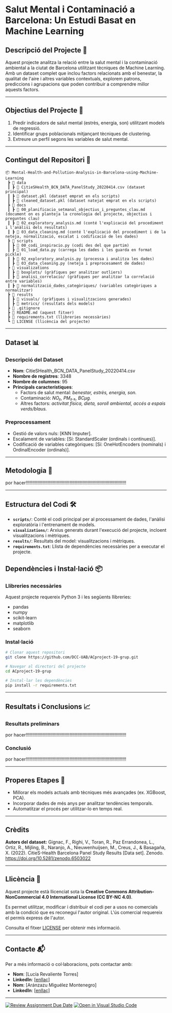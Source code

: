 # **Salut Mental i Contaminació a Barcelona: Un Estudi Basat en Machine Learning**
## **Descripció del Projecte** 📄
Aquest projecte analitza la relació entre la salut mental i la contaminació ambiental a la ciutat de Barcelona utilitzant tècniques de Machine Learning. Amb un dataset complet que inclou factors relacionats amb el benestar, la qualitat de l'aire i altres variables contextuals, explorem patrons, prediccions i agrupacions que poden contribuir a comprendre millor aquests factors.

---

## **Objectius del Projecte** 🎯
1. Predir indicadors de salut mental (estrès, energia, son) utilitzant models de regressió.
2. Identificar grups poblacionals mitjançant tècniques de clustering.
3. Extreure un perfil segons les variables de salut mental.
   
---

## **Contingut del Repositori** 📁

```plaintext
📦 Mental-Health-and-Pollution-Analysis-in-Barcelona-using-Machine-Learning
 ┣ 📂 data
 ┃ ┣ 📜 CitieSHealth_BCN_DATA_PanelStudy_20220414.csv (dataset principal)
 ┃ ┣ 📜 dataset.pkl (dataset emprat en els scripts)
 ┃ ┣ 📜 cleaned_dataset.pkl (dataset natejat emprat en els scripts)
 ┣ 📂 docs
 ┃ ┣ 📜 00_planificacio_setmanal_objectius_i_preguntes_clau.md (document on es planteja la cronologia del projecte, objectius i preguntes clau)
 ┃ ┣ 📜 02_exploratory_analysis.md (conté l'explicació del procediment i l'anàlisi dels resultats)
 ┃ ┣ 📜 03_data_cleaning.md (conté l'explicació del procediment i de la neteja, normalització, escalat i codificació de les dades)
 ┣ 📂 scripts
 ┃ ┣ 📜 00_codi_inspiracio.py (codi des del que partim) 
 ┃ ┣ 📜 01_load_data.py (carrega les dades i les guarda en format pickle)
 ┃ ┣ 📜 02_exploratory_analysis.py (processa i analitza les dades)
 ┃ ┣ 📜 03_data_cleaning.py (neteja i preprocesament de dades)
 ┣ 📂 visualizations
 ┃ ┣ 📂 boxplots/ (gràfiques per analitzar outliers)
 ┃ ┣ 📂 analisi_correlacio/ (gràfiques per analitzar la correlació entre variables)
 ┃ ┣ 📂 normalització_dades_categòriques/ (variables categòriques a normalitzar)
 ┣ 📂 results
 ┃ ┣ 📂 visuals/ (gràfiques i visualitzacions generades)
 ┃ ┣ 📂 metrics/ (resultats dels models)
 ┣ 📜 .gitignore 
 ┣ 📜 README.md (aquest fitxer)
 ┣ 📜 requirements.txt (llibreries necessàries)
 ┗ 📜 LICENSE (llicència del projecte)
```

---

## **Dataset** 📊
### Descripció del Dataset
- **Nom**: CitieSHealth_BCN_DATA_PanelStudy_20220414.csv
- **Nombre de registres**: 3348
- **Nombre de columnes**: 95
- **Principals característiques**:
  - Factors de salut mental: *benestar, estrès, energia, son.*
  - Contaminació: *NO₂, PM₂.₅, BCμg.*
  - Altres factors: *activitat física, dieta, soroll ambiental, accés a espais verds/blaus.*
  
### Preprocessament
- Gestió de valors nuls: [KNN Imputer]. 
- Escalament de variables: [Sí: StandardScaler (ordinals i contínues)].
- Codificació de variables categòriques: [Sí: OneHotEncoders (nominals) i OrdinalEncoder (ordinals)].

---

## **Metodologia** 🧠
por hacer!!!!!!!!!!!!!!!!!!!!!!!!!!!!!!!!!!!!!!!!!!!!!!!!!!!!!!!!!!!!!!!!!!!!!!!!!!!!!!

---

## **Estructura del Codi** 🛠️
- **`scripts/`**: Conté el codi principal per al processament de dades, l'anàlisi exploratòria i l'entrenament de models.
- **`visualizations/`**: Arxius generats durant l'execució del projecte, incloent visualitzacions i mètriques.
- **`results/`**: Resultats del model: visualitzacions i mètriques.
- **`requirements.txt`**: Llista de dependències necessàries per a executar el projecte. 

## **Dependències i Instal·lació** 📦
### Llibreries necessàries
Aquest projecte requereix Python 3 i les següents llibreries:
- pandas
- numpy
- scikit-learn
- matplotlib
- seaborn

### Instal·lació
```bash
# Clonar aquest repositori
git clone https://github.com/DCC-UAB/ACproject-19-grup.git

# Navegar al directori del projecte
cd ACproject-19-grup

# Instal·lar les dependències
pip install -r requirements.txt
```

---

## **Resultats i Conclusions** 📈
### **Resultats preliminars**
por hacer!!!!!!!!!!!!!!!!!!!!!!!!!!!!!!!!!!!!!!!!!!!!!!!!!!!!!!!!!!!!!!!!!!!!!!!!!!!!!!

### **Conclusió**
por hacer!!!!!!!!!!!!!!!!!!!!!!!!!!!!!!!!!!!!!!!!!!!!!!!!!!!!!!!!!!!!!!!!!!!!!!!!!!!!!!

---

## **Properes Etapes** 🚀
- Millorar els models actuals amb tècniques més avançades (ex. XGBoost, PCA).
- Incorporar dades de més anys per analitzar tendències temporals.
- Automatitzar el procés per utilitzar-lo en temps real.
---

## **Crèdits**
**Autors del dataset:** Gignac, F., Righi, V., Toran, R., Paz Errandonea, L., Ortiz, R., Mijling, B., Naranjo, A., Nieuwenhuijsen, M., Creus, J., & Basagaña, X. (2022). CitieS-Health Barcelona Panel Study Results [Data set]. Zenodo. https://doi.org/10.5281/zenodo.6503022

---

## **Llicència** 📜
Aquest projecte està llicenciat sota la **Creative Commons Attribution-NonCommercial 4.0 International License (CC BY-NC 4.0)**.

Es permet utilitzar, modificar i distribuir el codi per a usos no comercials amb la condició que es reconegui l'autor original. L'ús comercial requereix el permís express de l'autor.

Consulta el fitxer [LICENSE](LICENSE) per obtenir més informació.

---

## **Contacte** 📬
Per a més informació o col·laboracions, pots contactar amb:
- **Nom**: [Lucía Revaliente Torres]
- **LinkedIn**: [[enllaç](https://www.linkedin.com/in/lucia-revaliente-torres)]
- **Nom**: [Aránzazu Miguélez Montenegro]
- **LinkedIn**: [[enllaç](https://www.linkedin.com/in/aranzazu-miguelez)]

---

[![Review Assignment Due Date](https://classroom.github.com/assets/deadline-readme-button-22041afd0340ce965d47ae6ef1cefeee28c7c493a6346c4f15d667ab976d596c.svg)](https://classroom.github.com/a/USx538Ll)
[![Open in Visual Studio Code](https://classroom.github.com/assets/open-in-vscode-2e0aaae1b6195c2367325f4f02e2d04e9abb55f0b24a779b69b11b9e10269abc.svg)](https://classroom.github.com/online_ide?assignment_repo_id=17348921&assignment_repo_type=AssignmentRepo)
